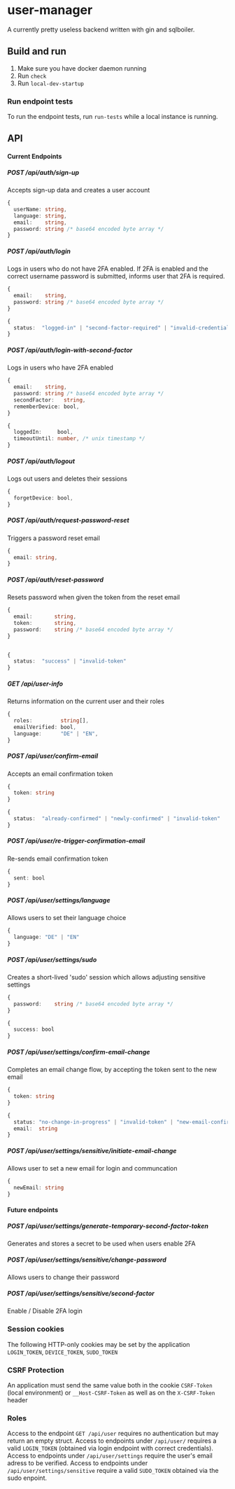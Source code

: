 # user-manager
A currently pretty useless backend written with gin and sqlboiler.

## Build and run
1. Make sure you have docker daemon running
2. Run `check`
3. Run `local-dev-startup`

### Run endpoint tests
To run the endpoint tests, run `run-tests` while a local instance is running.

## API

#### Current Endpoints
##### POST   /api/auth/sign-up
Accepts sign-up data and creates a user account
```typescript
{
  userName: string,
  language: string,
  email:    string,
  password: string /* base64 encoded byte array */
}
```
##### POST   /api/auth/login
Logs in users who do not have 2FA enabled. If 2FA is enabled and the correct username password is submitted, informs user that 2FA is required.
```typescript
{
  email:    string,
  password: string /* base64 encoded byte array */
}

{ 
  status:  "logged-in" | "second-factor-required" | "invalid-credentials" 
}
```
##### POST   /api/auth/login-with-second-factor
Logs in users who have 2FA enabled
```typescript
{
  email:    string,
  password: string /* base64 encoded byte array */
  secondFactor:   string,
  rememberDevice: bool,
}

{
  loggedIn:     bool,
  timeoutUntil: number, /* unix timestamp */
}
```
##### POST   /api/auth/logout
Logs out users and deletes their sessions
```typescript
{
  forgetDevice: bool,
}
```
##### POST   /api/auth/request-password-reset
Triggers a password reset email
```typescript
{
  email: string,
}
```
##### POST   /api/auth/reset-password
Resets password when given the token from the reset email
```typescript
{
  email:       string,
  token:       string,
  password:    string /* base64 encoded byte array */
}


{
  status:  "success" | "invalid-token"
}
```

##### GET    /api/user-info
Returns information on the current user and their roles
```typescript
{
  roles:         string[],
  emailVerified: bool,
  language:      "DE" | "EN",
}
```
##### POST   /api/user/confirm-email
Accepts an email confirmation token
```typescript
{
  token: string
}

{
  status:  "already-confirmed" | "newly-confirmed" | "invalid-token"
}
```
##### POST   /api/user/re-trigger-confirmation-email
Re-sends email confirmation token
```typescript
{
  sent: bool
}
```

##### POST   /api/user/settings/language
Allows users to set their language choice
```typescript
{
  language: "DE" | "EN"
}
```
##### POST   /api/user/settings/sudo
Creates a short-lived 'sudo' session which allows adjusting sensitive settings
```typescript
{
  password:    string /* base64 encoded byte array */
}

{
  success: bool
}
```
##### POST   /api/user/settings/confirm-email-change
Completes an email change flow, by accepting the token sent to the new email
```typescript
{
  token: string
}

{
  status: "no-change-in-progress" | "invalid-token" | "new-email-confirmed"
  email:  string
}
```
##### POST   /api/user/settings/sensitive/initiate-email-change
Allows user to set a new email for login and communcation
```typescript
{
  newEmail: string
}
```

#### Future endpoints
##### POST   /api/user/settings/generate-temporary-second-factor-token
Generates and stores a secret to be used when users enable 2FA
##### POST   /api/user/settings/sensitive/change-password
Allows users to change their password
##### POST   /api/user/settings/sensitive/second-factor
Enable / Disable 2FA login

### Session cookies
The following HTTP-only cookies may be set by the application `LOGIN_TOKEN`, `DEVICE_TOKEN`, `SUDO_TOKEN`
### CSRF Protection
An application must send the same value both in the cookie `CSRF-Token` (local environment) or `__Host-CSRF-Token` as well as on the `X-CSRF-Token` header

### Roles
Access to the endpoint `GET /api/user` requires no authentication but may return an empty struct.
Access to endpoints under `/api/user/` requires a valid `LOGIN_TOKEN` (obtained via login endpoint with correct credentials).
Access to endpoints under `/api/user/settings` require the user's email adress to be verified.
Access to endpoints under `/api/user/settings/sensitive` require a valid `SUDO_TOKEN` obtained via the sudo enpoint.
